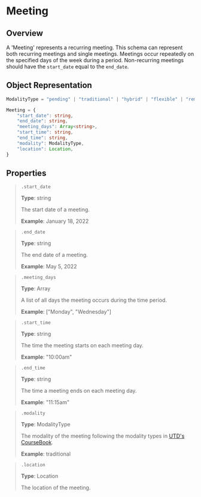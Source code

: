 # Meeting
## Overview

A 'Meeting' represents a recurring meeting. This schema can represent both recurring meetings and single meetings. Meetings occur repeatedly on the specified days of the week during a period. Non-recurring meetings should have the `start_date` equal to the `end_date`.

## Object Representation
```ts
ModalityType = "pending" | "traditional" | "hybrid" | "flexible" | "remote" | "online"

Meeting = {
    "start_date": string,
    "end_date": string,
    "meeting_days": Array<string>,
    "start_time": string,
    "end_time": string,
    "modality": ModalityType,
    "location": Location,
}
```

## Properties
> `.start_date`
>
> **Type**: string
>
> The start date of a meeting.
>
> **Example**: January 18, 2022

> `.end_date`
>
> **Type**: string
>
> The end date of a meeting.
>
> **Example**: May 5, 2022

> `.meeting_days`
>
> **Type**: Array<string>
>
> A list of all days the meeting occurs during the time period.
>
> **Example**: ["Monday", "Wednesday"]

> `.start_time`
>
> **Type**: string
>
> The time the meeting starts on each meeting day.
>
> **Example**: "10:00am"

> `.end_time`
>
> **Type**: string
>
> The time a meeting ends on each meeting day.
>
> **Example**: "11:15am"

> `.modality`
>
> **Type**: ModalityType
>
> The modality of the meeting following the modality types in [UTD's CourseBook](https://coursebook.utdallas.edu/modalities).
>
> **Example**: traditional

> `.location`
>
> **Type**: Location
>
> The location of the meeting.
